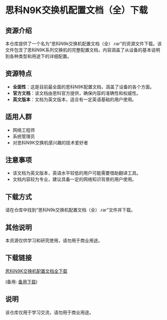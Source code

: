 # 思科N9K交换机配置文档（全）下载

## 资源介绍

本仓库提供了一个名为“思科N9k交换机配置文档（全）.rar”的资源文件下载。该文件包含了思科N9K系列交换机的完整配置文档，内容涵盖了从设备的基本说明到各种类型和用途下的详细配置。

## 资源特点

- **全面性**：这是目前最全面的思科N9K配置文档，涵盖了设备的各个方面。
- **官方文档**：该文档由思科官方提供，确保内容的准确性和权威性。
- **英文版本**：文档为英文版本，适合有一定英语基础的用户使用。

## 适用人群

- 网络工程师
- 系统管理员
- 对思科N9K交换机感兴趣的技术爱好者

## 注意事项

- 该文档为英文版本，英语水平较低的用户可能需要借助翻译工具。
- 文档内容较为专业，建议具备一定的网络知识背景的用户使用。

## 下载方式

请在仓库中找到“思科N9k交换机配置文档（全）.rar”文件并下载。

## 其他说明

本资源仅供学习和研究使用，请勿用于商业用途。

## 下载链接
[思科N9K交换机配置文档全下载](https://pan.quark.cn/s/d88677a69bd4) 

(备用: [备用下载](https://pan.baidu.com/s/1SwmDoIGgmtFjxudY59Phrw?pwd=1234))

## 说明

该仓库仅用于学习交流，请勿用于商业用途。
